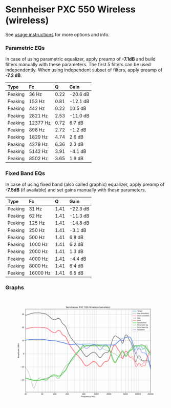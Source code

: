 # Sennheiser PXC 550 Wireless (wireless)
See [usage instructions](https://github.com/jaakkopasanen/AutoEq#usage) for more options and info.

### Parametric EQs
In case of using parametric equalizer, apply preamp of **-7.1dB** and build filters manually
with these parameters. The first 5 filters can be used independently.
When using independent subset of filters, apply preamp of **-7.2 dB**.

| Type    | Fc       |    Q | Gain     |
|:--------|:---------|:-----|:---------|
| Peaking | 36 Hz    | 0.22 | -20.6 dB |
| Peaking | 153 Hz   | 0.81 | -12.1 dB |
| Peaking | 442 Hz   | 0.22 | 10.5 dB  |
| Peaking | 2821 Hz  | 2.53 | -11.0 dB |
| Peaking | 12377 Hz | 0.72 | 6.7 dB   |
| Peaking | 898 Hz   | 2.72 | -1.2 dB  |
| Peaking | 1829 Hz  | 4.74 | 2.6 dB   |
| Peaking | 4279 Hz  | 6.36 | 2.3 dB   |
| Peaking | 5142 Hz  | 3.91 | -4.1 dB  |
| Peaking | 8502 Hz  | 3.65 | 1.9 dB   |

### Fixed Band EQs
In case of using fixed band (also called graphic) equalizer, apply preamp of **-7.5dB**
(if available) and set gains manually with these parameters.

| Type    | Fc       |    Q | Gain     |
|:--------|:---------|:-----|:---------|
| Peaking | 31 Hz    | 1.41 | -22.3 dB |
| Peaking | 62 Hz    | 1.41 | -11.3 dB |
| Peaking | 125 Hz   | 1.41 | -14.8 dB |
| Peaking | 250 Hz   | 1.41 | -3.1 dB  |
| Peaking | 500 Hz   | 1.41 | 6.8 dB   |
| Peaking | 1000 Hz  | 1.41 | 6.2 dB   |
| Peaking | 2000 Hz  | 1.41 | 1.3 dB   |
| Peaking | 4000 Hz  | 1.41 | -4.4 dB  |
| Peaking | 8000 Hz  | 1.41 | 6.4 dB   |
| Peaking | 16000 Hz | 1.41 | 6.5 dB   |

### Graphs
![](./Sennheiser%20PXC%20550%20Wireless%20(wireless).png)
